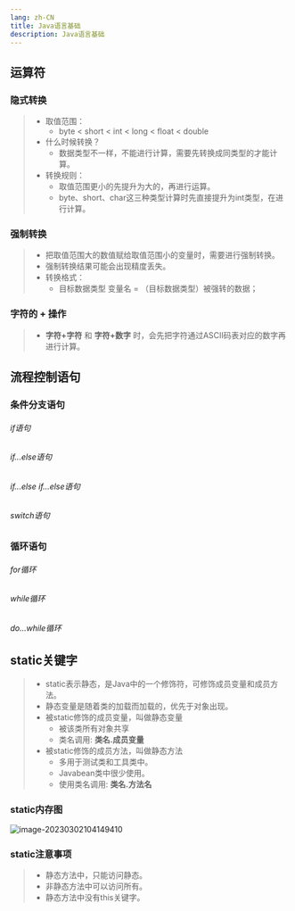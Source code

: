 ```yaml
---
lang: zh-CN
title: Java语言基础
description: Java语言基础
---
```




## 运算符

### 隐式转换

> - 取值范围：
>   - byte < short < int < long < float < double
> - 什么时候转换？
>   - 数据类型不一样，不能进行计算，需要先转换成同类型的才能计算。
> - 转换规则：
>   - 取值范围更小的先提升为大的，再进行运算。
>   - byte、short、char这三种类型计算时先直接提升为int类型，在进行计算。



### 强制转换

> - 把取值范围大的数值赋给取值范围小的变量时，需要进行强制转换。
> - 强制转换结果可能会出现精度丢失。
> - 转换格式：
>   - 目标数据类型  变量名 = （目标数据类型）被强转的数据；



### 字符的 + 操作

> - **字符+字符** 和 **字符+数字** 时，会先把字符通过ASCII码表对应的数字再进行计算。





## 流程控制语句

### 条件分支语句

###### if语句



###### if...else语句



###### if...else if...else语句



###### switch语句





### 循环语句

###### for循环



###### while循环



###### do...while循环



## static关键字

> - static表示静态，是Java中的一个修饰符，可修饰成员变量和成员方法。
> - 静态变量是随着类的加载而加载的，优先于对象出现。
> - 被static修饰的成员变量，叫做静态变量
>   - 被该类所有对象共享
>   - 类名调用: **类名.成员变量**
> - 被static修饰的成员方法，叫做静态方法
>   - 多用于测试类和工具类中。
>   - Javabean类中很少使用。
>   - 使用类名调用: **类名.方法名**



### static内存图

![image-20230302104149410](https://lch-figurebed.oss-cn-shenzhen.aliyuncs.com/202303021041609.png)



### static注意事项

> - 静态方法中，只能访问静态。
> - 非静态方法中可以访问所有。
> - 静态方法中没有this关键字。
